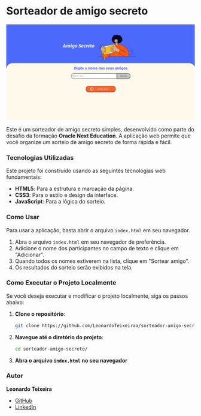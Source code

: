 # Sorteador de amigo secreto
![Banner do Projeto](/assets/banner.png)

Este é um sorteador de amigo secreto simples, desenvolvido como parte do desafio da formação **Oracle Next Education**. A aplicação web permite que você organize um sorteio de amigo secreto de forma rápida e fácil.

### Tecnologias Utilizadas

Este projeto foi construído usando as seguintes tecnologias web fundamentais:

* **HTML5**: Para a estrutura e marcação da página.
* **CSS3**: Para o estilo e design da interface.
* **JavaScript**: Para a lógica do sorteio.

### Como Usar

Para usar a aplicação, basta abrir o arquivo `index.html` em seu navegador.

1.  Abra o arquivo `index.html` em seu navegador de preferência.
2.  Adicione o nome dos participantes no campo de texto e clique em "Adicionar".
3.  Quando todos os nomes estiverem na lista, clique em "Sortear amigo".
4.  Os resultados do sorteio serão exibidos na tela.

### Como Executar o Projeto Localmente

Se você deseja executar e modificar o projeto localmente, siga os passos abaixo:

1.  **Clone o repositório**:
    ```bash
    git clone https://github.com/LeonardoTeixeiraa/sorteador-amigo-secreto.git
    ```
2.  **Navegue até o diretório do projeto**:
    ```bash
    cd sorteador-amigo-secreto/
    ```
3.  **Abra o arquivo `index.html` no seu navegador**

### Autor
**Leonardo Teixeira**
* [GitHub](https://github.com/LeonardoTeixeiraa)
* [LinkedIn](https://www.linkedin.com/in/leonardo-teixeira-52742b2b9)
